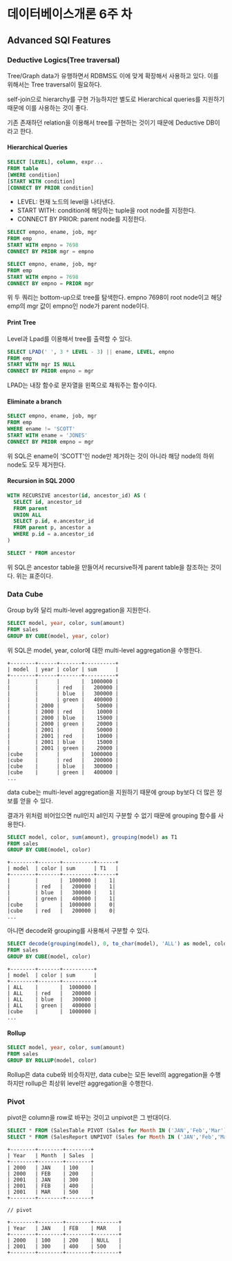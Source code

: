 # 데이터베이스개론 6주 차

## Advanced SQl Features

### Deductive Logics(Tree traversal)

Tree/Graph data가 유행하면서 RDBMS도 이에 맞게 확장해서 사용하고 있다. 이를 위해서는 Tree traversal이 필요하다.

self-join으로 hierarchy를 구현 가능하지만 별도로 Hierarchical queries를 지원하기 때문에 이를 사용하는 것이 좋다.

기존 존재하던 relation을 이용해서 tree를 구현하는 것이기 때문에 Deductive DB이라고 한다.

#### Hierarchical Queries

```sql
SELECT [LEVEL], column, expr...
FROM table
[WHERE condition]
[START WITH condition]
[CONNECT BY PRIOR condition]
```

- LEVEL: 현재 노드의 level을 나타낸다.
- START WITH: condition에 해당하는 tuple을 root node를 지정한다.
- CONNECT BY PRIOR: parent node를 지정한다.

``` sql
SELECT empno, ename, job, mgr
FROM emp
START WITH empno = 7698
CONNECT BY PRIOR mgr = empno
```

``` sql
SELECT empno, ename, job, mgr
FROM emp
START WITH empno = 7698
CONNECT BY empno = PRIOR mgr
```

위 두 쿼리는 bottom-up으로 tree를 탐색한다. empno 7698이 root node이고 해당  emp의 mgr 값이 empno인 node가 parent node이다.

#### Print Tree

Level과 Lpad를 이용해서 tree를 출력할 수 있다.

``` sql
SELECT LPAD(' ', 3 * LEVEL - 3) || ename, LEVEL, empno
FROM emp
START WITH mgr IS NULL
CONNECT BY PRIOR empno = mgr
```

LPAD는 내장 함수로 문자열을 왼쪽으로 채워주는 함수이다.

#### Eliminate a branch

``` sql
SELECT empno, ename, job, mgr
FROM emp
WHERE ename != 'SCOTT'
START WITH ename = 'JONES'
CONNECT BY PRIOR empno = mgr
```

위 SQL은 ename이 'SCOTT'인 node만 제거하는 것이 아니라 해당 node의 하위 node도 모두 제거한다.

#### Recursion in SQL 2000

``` sql
WITH RECURSIVE ancestor(id, ancestor_id) AS (
  SELECT id, ancestor_id
  FROM parent
  UNION ALL
  SELECT p.id, e.ancestor_id
  FROM parent p, ancestor a
  WHERE p.id = a.ancestor_id
)

SELECT * FROM ancestor
```

위 SQL은 ancestor table을 만들어서 recursive하게 parent table을 참조하는 것이다. 위는 표준이다.

### Data Cube

Group by와 달리 multi-level aggregation을 지원한다.

``` sql
SELECT model, year, color, sum(amount)
FROM sales
GROUP BY CUBE(model, year, color)
```

위 SQL은 model, year, color에 대한 multi-level aggregation을 수행한다.

``` raw
+--------+------+-------+----------+
| model  | year | color | sum      |
+--------+------+-------+----------+
|        |      |       |  1000000 |
|        |      | red   |   200000 |
|        |      | blue  |   300000 |
|        |      | green |   400000 |
|        | 2000 |       |    50000 |
|        | 2000 | red   |    10000 |
|        | 2000 | blue  |    15000 |
|        | 2000 | green |    20000 |
|        | 2001 |       |    50000 |
|        | 2001 | red   |    10000 |
|        | 2001 | blue  |    15000 |
|        | 2001 | green |    20000 |
|cube    |      |       |  1000000 |
|cube    |      | red   |   200000 |
|cube    |      | blue  |   300000 |
|cube    |      | green |   400000 |
...
```

data cube는 multi-level aggregation을 지원하기 때문에 group by보다 더 많은 정보를 얻을 수 있다.

결과가 위처럼 비어있으면 null인지 all인지 구분할 수 없기 때문에 grouping 함수를 사용한다.

``` sql
SELECT model, color, sum(amount), grouping(model) as T1
FROM sales
GROUP BY CUBE(model, color)
```

``` raw
+--------+-------+----------+------+
| model  | color | sum      | T1   |
+--------+-------+----------+------+
|        |       |  1000000 |    1|
|        | red   |   200000 |    1|
|        | blue  |   300000 |    1|
|        | green |   400000 |    1|
|cube    |       |  1000000 |    0|
|cube    | red   |   200000 |    0|
...
```

아니면 decode와 grouping를 사용해서 구분할 수 있다.

``` sql
SELECT decode(grouping(model), 0, to_char(model), 'ALL') as model, color, sum(amount)
FROM sales
GROUP BY CUBE(model, color)
```

``` raw
+--------+-------+----------+
| model  | color | sum      |
+--------+-------+----------+
| ALL    |       |  1000000 |
| ALL    | red   |   200000 |
| ALL    | blue  |   300000 |
| ALL    | green |   400000 |
|cube    |       |  1000000 |
...
```

#### Rollup

``` sql
SELECT model, year, color, sum(amount)
FROM sales
GROUP BY ROLLUP(model, color)
```

Rollup은 data cube와 비슷하지만, data cube는 모든 level의 aggregation을 수행하지만 rollup은 최상위 level만 aggregation을 수행한다.

### Pivot

pivot은 column을 row로 바꾸는 것이고 unpivot은 그 반대이다.

``` sql
SELECT * FROM (SalesTable PIVOT (Sales for Month IN ('JAN','Feb','Mar')))
SELECT * FROM (SalesReport UNPIVOT (Sales for Month IN ('JAN','Feb','Mar')))
```

``` raw
+--------+--------+--------+
| Year   | Month  | Sales  |
+--------+--------+--------+
| 2000   | JAN    | 100    |
| 2000   | FEB    | 200    |
| 2001   | JAN    | 300    |
| 2001   | FEB    | 400    |
| 2001   | MAR    | 500    |
+--------+--------+--------+

// pivot

+--------+--------+--------+--------+
| Year   | JAN    | FEB    | MAR    |
+--------+--------+--------+--------+
| 2000   | 100    | 200    | NULL   |
| 2001   | 300    | 400    | 500    |
+--------+--------+--------+--------+
```
